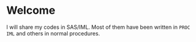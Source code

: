# Welcome

I will share my codes in SAS/IML. Most of them have been written in `PROC IML` and others in normal procedures.
